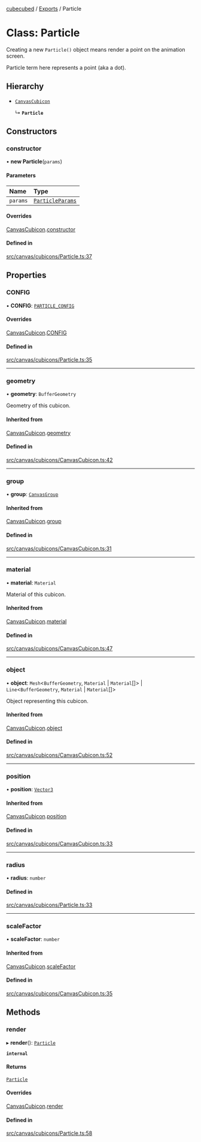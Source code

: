 [cubecubed](/reference/README.md) / [Exports](/reference/modules.md) / Particle

# Class: Particle

Creating a new `Particle()` object means render a point
on the animation screen.

Particle term here represents a point (aka a dot).

## Hierarchy

- [`CanvasCubicon`](/reference/classes/CanvasCubicon.md)

  ↳ **`Particle`**

## Constructors

### constructor

• **new Particle**(`params`)

#### Parameters

| Name | Type |
| :------ | :------ |
| `params` | [`ParticleParams`](/reference/interfaces/ParticleParams.md) |

#### Overrides

[CanvasCubicon](/reference/classes/CanvasCubicon.md).[constructor](/reference/classes/CanvasCubicon.md#constructor)

#### Defined in

[src/canvas/cubicons/Particle.ts:37](https://github.com/imaphatduc/cubecubed/blob/0c47e8e/src/canvas/cubicons/Particle.ts#L37)

## Properties

### CONFIG

• **CONFIG**: [`PARTICLE_CONFIG`](/reference/interfaces/PARTICLE_CONFIG.md)

#### Overrides

[CanvasCubicon](/reference/classes/CanvasCubicon.md).[CONFIG](/reference/classes/CanvasCubicon.md#config)

#### Defined in

[src/canvas/cubicons/Particle.ts:35](https://github.com/imaphatduc/cubecubed/blob/0c47e8e/src/canvas/cubicons/Particle.ts#L35)

___

### geometry

• **geometry**: `BufferGeometry`

Geometry of this cubicon.

#### Inherited from

[CanvasCubicon](/reference/classes/CanvasCubicon.md).[geometry](/reference/classes/CanvasCubicon.md#geometry)

#### Defined in

[src/canvas/cubicons/CanvasCubicon.ts:42](https://github.com/imaphatduc/cubecubed/blob/0c47e8e/src/canvas/cubicons/CanvasCubicon.ts#L42)

___

### group

• **group**: [`CanvasGroup`](/reference/classes/CanvasGroup.md)

#### Inherited from

[CanvasCubicon](/reference/classes/CanvasCubicon.md).[group](/reference/classes/CanvasCubicon.md#group)

#### Defined in

[src/canvas/cubicons/CanvasCubicon.ts:31](https://github.com/imaphatduc/cubecubed/blob/0c47e8e/src/canvas/cubicons/CanvasCubicon.ts#L31)

___

### material

• **material**: `Material`

Material of this cubicon.

#### Inherited from

[CanvasCubicon](/reference/classes/CanvasCubicon.md).[material](/reference/classes/CanvasCubicon.md#material)

#### Defined in

[src/canvas/cubicons/CanvasCubicon.ts:47](https://github.com/imaphatduc/cubecubed/blob/0c47e8e/src/canvas/cubicons/CanvasCubicon.ts#L47)

___

### object

• **object**: `Mesh`<`BufferGeometry`, `Material` \| `Material`[]\> \| `Line`<`BufferGeometry`, `Material` \| `Material`[]\>

Object representing this cubicon.

#### Inherited from

[CanvasCubicon](/reference/classes/CanvasCubicon.md).[object](/reference/classes/CanvasCubicon.md#object)

#### Defined in

[src/canvas/cubicons/CanvasCubicon.ts:52](https://github.com/imaphatduc/cubecubed/blob/0c47e8e/src/canvas/cubicons/CanvasCubicon.ts#L52)

___

### position

• **position**: [`Vector3`](/reference/classes/Vector3.md)

#### Inherited from

[CanvasCubicon](/reference/classes/CanvasCubicon.md).[position](/reference/classes/CanvasCubicon.md#position)

#### Defined in

[src/canvas/cubicons/CanvasCubicon.ts:33](https://github.com/imaphatduc/cubecubed/blob/0c47e8e/src/canvas/cubicons/CanvasCubicon.ts#L33)

___

### radius

• **radius**: `number`

#### Defined in

[src/canvas/cubicons/Particle.ts:33](https://github.com/imaphatduc/cubecubed/blob/0c47e8e/src/canvas/cubicons/Particle.ts#L33)

___

### scaleFactor

• **scaleFactor**: `number`

#### Inherited from

[CanvasCubicon](/reference/classes/CanvasCubicon.md).[scaleFactor](/reference/classes/CanvasCubicon.md#scalefactor)

#### Defined in

[src/canvas/cubicons/CanvasCubicon.ts:35](https://github.com/imaphatduc/cubecubed/blob/0c47e8e/src/canvas/cubicons/CanvasCubicon.ts#L35)

## Methods

### render

▸ **render**(): [`Particle`](/reference/classes/Particle.md)

**`internal`**

#### Returns

[`Particle`](/reference/classes/Particle.md)

#### Overrides

[CanvasCubicon](/reference/classes/CanvasCubicon.md).[render](/reference/classes/CanvasCubicon.md#render)

#### Defined in

[src/canvas/cubicons/Particle.ts:58](https://github.com/imaphatduc/cubecubed/blob/0c47e8e/src/canvas/cubicons/Particle.ts#L58)
